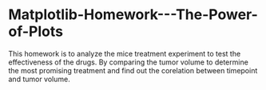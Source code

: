 # Matplotlib-Homework---The-Power-of-Plots
This homework is to analyze the mice treatment experiment to test the effectiveness of the drugs. By comparing the tumor volume to determine the most promising treatment and find out the corelation between timepoint and tumor volume.
